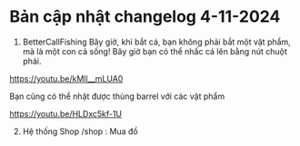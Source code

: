 # Bản cập nhật changelog 4-11-2024 

1. BetterCallFishing
Bây giờ, khi bắt cá, bạn không phải bắt một vật phẩm, mà là một con cá sống! Bây giờ bạn có thể nhấc cá lên bằng nút chuột phải. 

https://youtu.be/kMll__mLUA0 

Bạn cũng có thể nhặt được thùng barrel với các vật phẩm 

https://youtu.be/HLDxc5kf-1U 

2. Hệ thống Shop
/shop : Mua đồ
